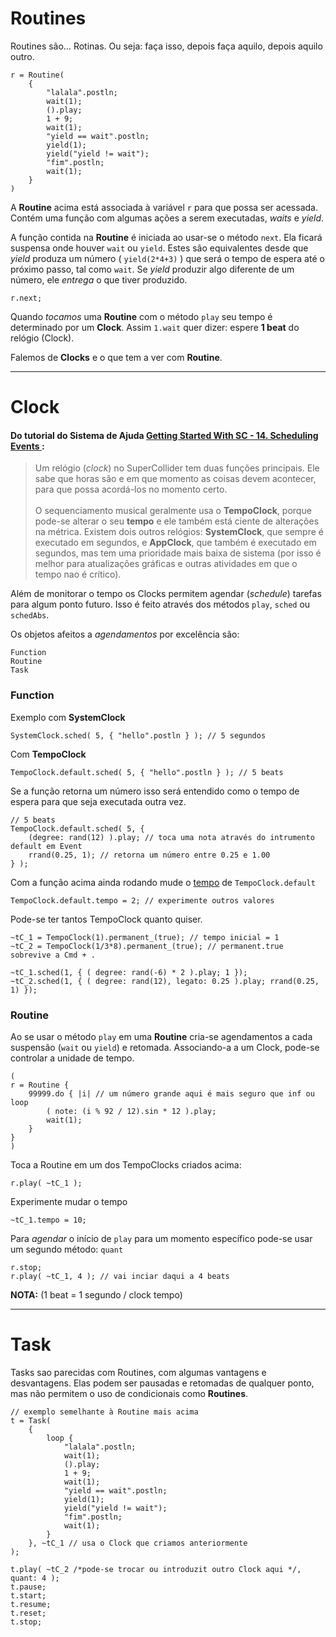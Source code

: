 # Routines

Routines são… Rotinas. Ou seja: faça isso, depois faça aquilo, depois aquilo outro. 

```supercollider
r = Routine(
    {
        "lalala".postln;
        wait(1);
        ().play;
        1 + 9;
        wait(1);
        "yield == wait".postln;
        yield(1);
        yield("yield != wait");
        "fim".postln;
        wait(1);
    }
)
```

A **Routine** acima está associada à variável `r` para que possa ser acessada. Contém uma função com algumas ações a serem executadas, *waits* e *yield*.

A função contida na **Routine** é iniciada ao usar-se o método `next`. Ela ficará suspensa onde houver `wait` ou `yield`. Estes são equivalentes desde que *yield* produza um número ( `yield(2*4+3)` ) que será o tempo de espera até o próximo passo, tal como `wait`. Se *yield* produzir algo diferente de um número, ele *entrega* o que tiver produzido.

```supercollider
r.next;
```

Quando *tocamos* uma **Routine** com o método `play` seu tempo é determinado por um **Clock**. Assim `1.wait` quer dizer: espere **1 beat** do relógio (Clock).

Falemos de **Clocks** e o que tem a ver com **Routine**.

---

# Clock

#### Do tutorial do Sistema de Ajuda [ Getting Started With SC - 14. Scheduling Events ](https://doc.sccode.org/Tutorials/Getting-Started/14-Scheduling-Events.html):

> Um relógio (*clock*) no SuperCollider tem duas funções principais. Ele sabe que horas são e em que momento as coisas devem acontecer, para que possa acordá-los no momento certo. <br/><br/>
O sequenciamento musical geralmente usa o **TempoClock**, porque pode-se alterar o seu **tempo** e ele também está ciente de alterações na métrica. Existem dois outros relógios: **SystemClock**, que sempre é executado em segundos, e **AppClock**, que também é executado em segundos, mas tem uma prioridade mais baixa de sistema (por isso é melhor para atualizações gráficas e outras atividades em que o tempo nao é crítico).

Além de monitorar o tempo os Clocks permitem agendar (*schedule*) tarefas para algum ponto futuro. Isso é feito através dos métodos `play`, `sched` ou `schedAbs`.

Os objetos afeitos a *agendamentos* por excelência são:
```
Function
Routine
Task
```

### Function

Exemplo com **SystemClock**
```supercollider
SystemClock.sched( 5, { "hello".postln } ); // 5 segundos
```
Com **TempoClock**

```supercollider
TempoClock.default.sched( 5, { "hello".postln } ); // 5 beats
```

Se a função retorna um número isso será entendido como o tempo de espera para que seja executada outra vez.

```supercollider
// 5 beats
TempoClock.default.sched( 5, {
    (degree: rand(12) ).play; // toca uma nota através do intrumento default em Event
    rrand(0.25, 1); // retorna um número entre 0.25 e 1.00
} ); 
```

Com a função acima ainda rodando mude o [tempo](https://pt.wikipedia.org/wiki/Tempo_(m%C3%BAsica)) de `TempoClock.default`

```supercollider
TempoClock.default.tempo = 2; // experimente outros valores
```

Pode-se ter tantos TempoClock quanto quiser.

```
~tC_1 = TempoClock(1).permanent_(true); // tempo inicial = 1
~tC_2 = TempoClock(1/3*8).permanent_(true); // permanent.true sobrevive a Cmd + .

~tC_1.sched(1, { ( degree: rand(-6) * 2 ).play; 1 });
~tC_2.sched(1, { ( degree: rand(12), legato: 0.25 ).play; rrand(0.25, 1) });
```

### Routine

Ao se usar o método `play` em uma **Routine** cria-se agendamentos a cada suspensão (`wait` ou `yield`) e retomada. Associando-a a um Clock, pode-se controlar a unidade de tempo.

```supercollider
(
r = Routine {
    99999.do { |i| // um número grande aqui é mais seguro que inf ou loop
        ( note: (i % 92 / 12).sin * 12 ).play;
        wait(1);
    }
}
)
```

Toca a Routine em um dos TempoClocks criados acima:

```supercollider
r.play( ~tC_1 );
```

Experimente mudar o tempo
```supercollider
~tC_1.tempo = 10;
```

Para *agendar* o início de `play` para um momento específico pode-se usar um segundo método: `quant`

```supercollider
r.stop;
r.play( ~tC_1, 4 ); // vai inciar daqui a 4 beats
```
**NOTA:** (1 beat = 1 segundo / clock tempo)

---

# Task

Tasks sao parecidas com Routines, com algumas vantagens e desvantagens. Elas podem ser pausadas e retomadas de qualquer ponto, mas não permitem o uso de condicionais como **Routines**.

```supercollider
// exemplo semelhante à Routine mais acima
t = Task(
    {
        loop {
            "lalala".postln;
            wait(1);
            ().play;
            1 + 9;
            wait(1);
            "yield == wait".postln;
            yield(1);
            yield("yield != wait");
            "fim".postln;
            wait(1);
        }
    }, ~tC_1 // usa o Clock que criamos anteriormente
);

t.play( ~tC_2 /*pode-se trocar ou introduzit outro Clock aqui */, quant: 4 );
t.pause;
t.start;
t.resume;
t.reset;
t.stop;
```
